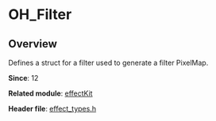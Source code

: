 # OH_Filter

## Overview

Defines a struct for a filter used to generate a filter PixelMap.

**Since**: 12

**Related module**: [effectKit](capi-effectkit.md)

**Header file**: [effect_types.h](capi-effect-types-h.md)
